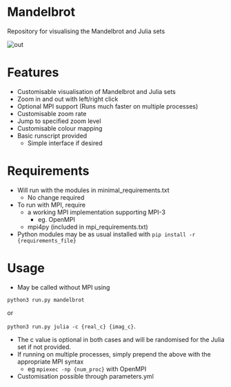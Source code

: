 # Mandelbrot
Repository for visualising the Mandelbrot and Julia sets

![out](https://user-images.githubusercontent.com/71644734/186583297-ef74e464-ecfd-42ee-8f67-ad48a1a58164.gif)

# Features
 - Customisable visualisation of Mandelbrot and Julia sets
 - Zoom in and out with left/right click
 - Optional MPI support (Runs much faster on multiple processes)
 - Customisable zoom rate
 - Jump to specified zoom level
 - Customisable colour mapping
 - Basic runscript provided
    - Simple interface if desired

# Requirements
 - Will run with the modules in minimal_requirements.txt
    - No change required
 - To run with MPI, require
    - a working MPI implementation supporting MPI-3
        - eg. OpenMPI
    - mpi4py (included in mpi_requirements.txt)
 - Python modules may be as usual installed with
 `pip install -r {requirements_file}`

# Usage
 - May be called without MPI using

`python3 run.py mandelbrot`

or

`python3 run.py julia -c {real_c} {imag_c}`.

 - The c value is optional in both cases and will be randomised for the Julia set if not provided.
 - If running on multiple processes, simply prepend the above with the appropriate MPI syntax
    - eg `mpiexec -np {num_proc}` with OpenMPI
 - Customisation possible through parameters.yml




